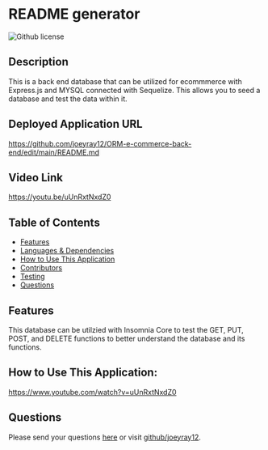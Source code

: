 # README generator 
![Github license](https://img.shields.io/badge/license--blue.svg)
## Description
This is a back end database that can be utilized for ecommmerce with Express.js and MYSQL connected with Sequelize. This allows you to seed a database and test the data within it.
## Deployed Application URL
https://github.com/joeyray12/ORM-e-commerce-back-end/edit/main/README.md
## Video Link
https://youtu.be/uUnRxtNxdZ0


## Table of Contents
* [Features](#features)
* [Languages & Dependencies](#languagesanddependencies)
* [How to Use This Application](#HowtoUseThisApplication)
* [Contributors](#contributors)
* [Testing](#testing)
* [Questions](#questions)
## Features
This database can be utilzied with Insomnia Core to test the GET, PUT, POST, and DELETE functions to better understand the database and its functions.

## How to Use This Application:
https://www.youtube.com/watch?v=uUnRxtNxdZ0

## Questions
Please send your questions [here](mailto:joeyraymond12497@gmail.com?subject=[GitHub]%20Dev%20Connect) or visit [github/joeyray12](https://github.com/joeyray12).
